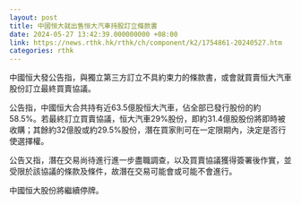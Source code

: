 ```yaml
---
layout: post
title: 中國恒大就出售恒大汽車持股訂立條款書
date: 2024-05-27 13:42:39.000000000 +08:00
link: https://news.rthk.hk/rthk/ch/component/k2/1754861-20240527.htm
categories: rthk
---
```


中國恒大發公告指，與獨立第三方訂立不具約束力的條款書，或會就買賣恒大汽車股份訂立最終買賣協議。

公告指，中國恒大合共持有近63.5億股恒大汽車，佔全部已發行股份的約58.5%。若最終訂立買賣協議，恒大汽車29%股份，即約31.4億股股份將即時被收購；其餘約32億股或約29.5%股份，潛在買家則可在一定限期內，決定是否行使選擇權。

公告又指，潛在交易尚待進行進一步盡職調查，以及買賣協議獲得簽署後作實，並受限於該協議的條款及條件，故潛在交易可能會或可能不會進行。

中國恒大股份將繼續停牌。
